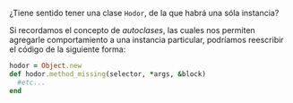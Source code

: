 ¿Tiene sentido tener una clase `Hodor`, de la que habrá una sóla instancia?

Si recordamos el concepto de _autoclases_, las cuales nos permiten agregarle comportamiento a una instancia particular, podríamos reescribir el código de la siguiente forma: 

```ruby
hodor = Object.new
def hodor.method_missing(selector, *args, &block)
  #etc...
end
```



